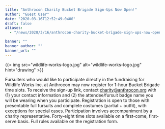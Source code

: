 ```yaml
---
title: "Anthrocon Charity Bucket Brigade Sign-Ups Now Open!"
author: "Guest User"
date: "2020-03-16T12:52:49-0400"
draft: false
aliases:
  - "/news/2020/3/16/anthrocon-charity-bucket-brigade-sign-ups-now-open"

banner: ""
banner_author: ""
banner_url: ""
---
```


{{< img src="wildlife-works-logo.jpg" alt="wildlife-works-logo.jpg" hint="drawing" >}}

Fursuiters who would like to participate directly in the fundraising for Wildlife Works Inc. at Anthrocon may now register for 1-hour Bucket Brigade time slots. To receive the sign-up link, contact [charity@anthrocon.org](mailto:%20charity@anthrocon.org) with (1) your contact information and (2) the attendee/fursuit badge name you will be wearing when you participate. Registration is open to those with presentable full fursuits and complete costumes (partial + outfit), with exceptions for special cases. Participation involves accompaniment by a charity representative. Forty-eight time slots available on a first-come, first-serve basis. Full rules available on the registration form.
